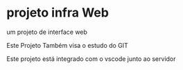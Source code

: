 # projeto infra Web


um projeto de interface web

Este Projeto Também visa o estudo do GIT


Este projeto está integrado com o vscode junto ao servidor      